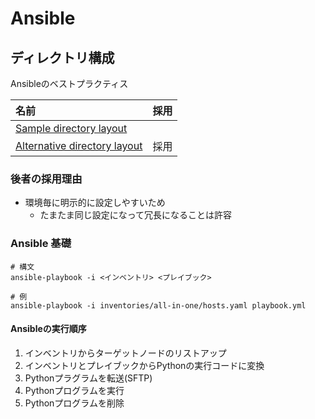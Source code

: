 Ansible
====


ディレクトリ構成
----

Ansibleのベストプラクティス

| 名前                                                                                                   | 採用  |
| :--------------------------------------------------------------------------------------------------- | :-- |
| [Sample directory layout](https://docs.ansible.com/ansible/7/tips_tricks/sample_setup.html#id1)      |     |
| [Alternative directory layout](https://docs.ansible.com/ansible/7/tips_tricks/sample_setup.html#id2) | 採用  |

### 後者の採用理由

- 環境毎に明示的に設定しやすいため
	- たまたま同じ設定になって冗長になることは許容

### Ansible 基礎

```shell
# 構文
ansible-playbook -i <インベントリ> <プレイブック>

# 例
ansible-playbook -i inventories/all-in-one/hosts.yaml playbook.yml
```

#### Ansibleの実行順序

1. インベントリからターゲットノードのリストアップ
2. インベントリとプレイブックからPythonの実行コードに変換
3. Pythonプラグラムを転送(SFTP)
4. Pythonプログラムを実行
5. Pythonプログラムを削除
